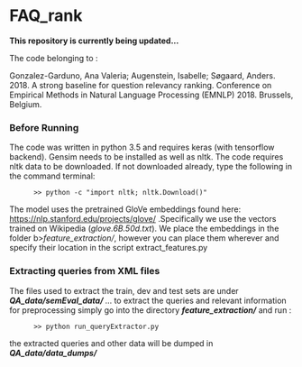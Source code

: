 # FAQ_rank


<b>This repository is currently being updated...</b>

The code belonging to :

Gonzalez-Garduno, Ana Valeria; Augenstein, Isabelle; Søgaard, Anders. 2018. A strong baseline for question relevancy ranking. Conference on Empirical Methods in Natural Language Processing (EMNLP) 2018. Brussels, Belgium.

### Before Running

The code was written in python 3.5 and requires keras (with tensorflow backend). Gensim needs to be installed as well as nltk. The code requires nltk data to be downloaded. If not downloaded already, type the following in the command terminal:

          >> python -c "import nltk; nltk.Download()"


The model uses the pretrained GloVe embeddings found here: https://nlp.stanford.edu/projects/glove/ .Specifically we use the vectors trained on Wikipedia (<i>glove.6B.50d.txt</i>). We place the embeddings in the folder b><i>feature_extraction/</b></i>, however you can place them wherever and specify their location in the script extract_features.py
          
### Extracting queries from XML files
The files used to extract the train, dev and test sets are under <b><i> QA_data/semEval_data/ </i></b>...  to extract the queries and relevant information for preprocessing simply go into the directory <b><i>feature_extraction/</b></i> and run :

          >> python run_queryExtractor.py
          
the extracted queries and other data will be dumped in <b><i>QA_data/data_dumps/</i></b>



